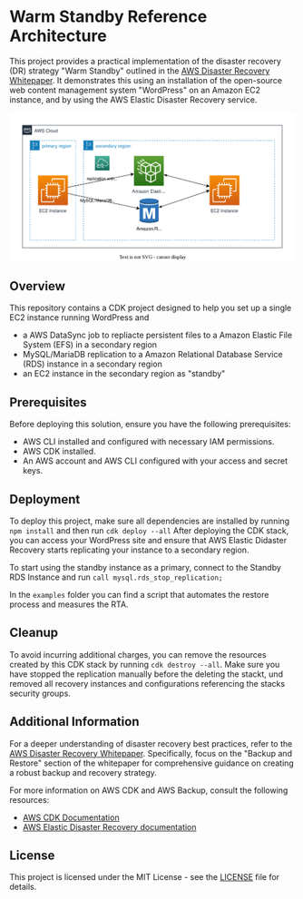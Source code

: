 # Warm Standby Reference Architecture

This project provides a practical implementation of the disaster recovery (DR) strategy "Warm Standby" outlined in the [AWS Disaster Recovery Whitepaper](https://docs.aws.amazon.com/whitepapers/latest/disaster-recovery-workloads-on-aws/disaster-recovery-workloads-on-aws.html). It demonstrates this using an installation of the open-source web content management system "WordPress" on an Amazon EC2 instance, and by using the AWS Elastic Disaster Recovery service.

![Architecture Diagram](./images/diagram.svg)

## Overview

This repository contains a CDK project designed to help you set up a single EC2 instance running WordPress and
* a AWS DataSync job to repliacte persistent files to a Amazon Elastic File System (EFS) in a secondary region
* MySQL/MariaDB replication to a Amazon Relational Database Service (RDS) instance in a secondary region
* an EC2 instance in the secondary region as "standby"

## Prerequisites

Before deploying this solution, ensure you have the following prerequisites:

- AWS CLI installed and configured with necessary IAM permissions.
- AWS CDK installed.
- An AWS account and AWS CLI configured with your access and secret keys.

## Deployment

To deploy this project, make sure all dependencies are installed by running `npm install` and then run `cdk deploy --all`
After deploying the CDK stack, you can access your WordPress site and ensure that AWS Elastic Didaster Recovery starts replicating your instance to a secondary region. 

To start using the standby instance as a primary, connect to the Standby RDS Instance and run `call mysql.rds_stop_replication;`

In the `examples` folder you can find a script that automates the restore process and measures the RTA.

## Cleanup

To avoid incurring additional charges, you can remove the resources created by this CDK stack by running `cdk destroy --all`. Make sure you have stopped the replication manually before the deleting the stackt, und removed all recovery instances and configurations referencing the stacks security groups.

## Additional Information

For a deeper understanding of disaster recovery best practices, refer to the [AWS Disaster Recovery Whitepaper](https://docs.aws.amazon.com/whitepapers/latest/disaster-recovery-workloads-on-aws/disaster-recovery-workloads-on-aws.html). Specifically, focus on the "Backup and Restore" section of the whitepaper for comprehensive guidance on creating a robust backup and recovery strategy.

For more information on AWS CDK and AWS Backup, consult the following resources:

- [AWS CDK Documentation](https://docs.aws.amazon.com/cdk/latest/guide/home.html)
- [AWS Elastic Disaster Recovery documentation](https://docs.aws.amazon.com/drs/)

## License

This project is licensed under the MIT License - see the [LICENSE](LICENSE) file for details.
